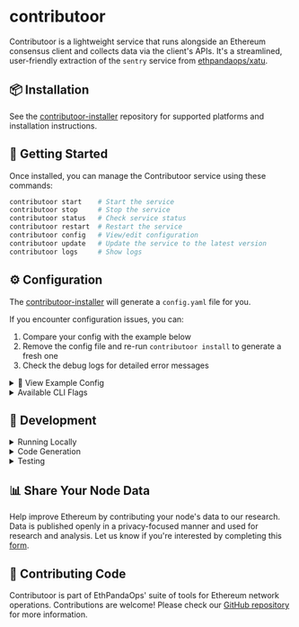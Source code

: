 # contributoor

Contributoor is a lightweight service that runs alongside an Ethereum consensus client and collects data via the client's APIs. It's a streamlined, user-friendly extraction of the `sentry` service from [ethpandaops/xatu](https://github.com/ethpandaops/xatu).

## 📦 Installation

See the [contributoor-installer](https://github.com/ethpandaops/contributoor-installer) repository for supported platforms and installation instructions.

## 🚀 Getting Started

Once installed, you can manage the Contributoor service using these commands:

```bash
contributoor start    # Start the service
contributoor stop     # Stop the service
contributoor status   # Check service status
contributoor restart  # Restart the service
contributoor config   # View/edit configuration
contributoor update   # Update the service to the latest version
contributoor logs     # Show logs
```

## ⚙️ Configuration

The [contributoor-installer](https://github.com/ethpandaops/contributoor-installer) will generate a `config.yaml` file for you.

If you encounter configuration issues, you can:

1. Compare your config with the example below
2. Remove the config file and re-run `contributoor install` to generate a fresh one
3. Check the debug logs for detailed error messages

<details>
  <summary>📄 View Example Config</summary>

```yaml
# The address of your beacon node's HTTP API.
beaconNodeAddress: http://127.0.0.1:64692

# The address to serve metrics on (optional, disabled if empty).
metricsAddress: ":9090"

# The address to serve a health check on (optional, disabled if empty).
healthCheckAddress: ":9191"

# The log level (debug, info, warn, error).
logLevel: info

# The network name (NETWORK_NAME_MAINNET, NETWORK_NAME_SEPOLIA, NETWORK_NAME_HOLESKY).
networkName: NETWORK_NAME_MAINNET

# The output server configuration (credentials are base64 encoded and required if a pandaops server is used).
outputServer:
    address: xatu.primary.production.platform.ethpandaops.io:443
    credentials: <base64-encoded-value>
    tls: true

# The contributoor version to use.
version: 0.0.8

# The directory where contributoor stores its configuration and data.
contributoorDirectory: /Users/username/.contributoor

# The method to run contributoor (RUN_METHOD_DOCKER, RUN_METHOD_BINARY, RUN_METHOD_SYSTEMD).
runMethod: RUN_METHOD_DOCKER
```
</details>

<details>
  <summary>Available CLI Flags</summary>

All configuration options can be overridden via CLI flags:

```bash
--config string                    # Config file path
--debug                           # Enable debug mode
--network string                  # Ethereum network name (mainnet, sepolia, holesky)
--beacon-node-address string      # Address of the beacon node API (e.g. http://localhost:5052)
--metrics-address string          # Address of the metrics server (e.g. :9091)
--health-check-address string     # Address of the health check server (e.g. :9191)
--log-level string               # Log level (debug, info, warn, error)
--username string                # Username for the output server
--password string                # Password for the output server
--output-server-address string    # Address of the output server (e.g. xatu.primary.production.platform.ethpandaops.io:443)
--output-server-tls string       # Enable TLS for the output server (true/false)
--contributoor-directory string   # Directory where contributoor stores configuration and data
```

Example with multiple flags:
```bash
go run ./cmd/sentry/main.go \
  --config ./config.yaml \
  --debug true \
  --network sepolia \
  --beacon-node-address http://localhost:5052 \
  --metrics-address localhost:9091 \
  --log-level debug
```
</details>

## 🔨 Development

<details>
  <summary>Running Locally</summary>

To run Contributoor in development mode:

```bash
go run ./cmd/sentry/main.go --config /path/to/.contributoor/config.yaml --debug true
```

The `config.yaml` would have been generated for you by the installer.
</details>


<details>
  <summary>Code Generation</summary>

Generate protocol buffers and other generated code:

```bash
go generate ./...
make proto
```
</details>

<details>
  <summary>Testing</summary>

Run tests with race detection, coverage reporting, and view the coverage report:

```bash
go test -race -failfast -cover -coverpkg=./... -coverprofile=coverage.out ./... && go tool cover -html=coverage.out
```

</details>

## 📊 Share Your Node Data

Help improve Ethereum by contributing your node's data to our research. Data is published openly in a privacy-focused manner and used for research and analysis. Let us know if you're interested by completing this [form](https://docs.google.com/forms/d/e/1FAIpQLSfSCHLZv2xdDKceQ3ajzYbkm2jkQnG0lVBhjEX4c1Jxvf8QfA/viewform).

## 🤝 Contributing Code

Contributoor is part of EthPandaOps' suite of tools for Ethereum network operations. Contributions are welcome! Please check our [GitHub repository](https://github.com/ethpandaops) for more information.
